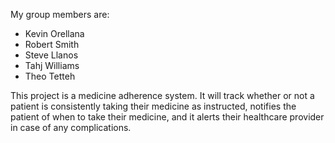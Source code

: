 My group members are:
- Kevin Orellana
- Robert Smith
- Steve Llanos
- Tahj Williams
- Theo Tetteh

This project is a medicine adherence system.  It will track whether or not a patient is consistently taking their medicine as instructed, notifies the patient of when to take their medicine, and it alerts their healthcare provider in case of any complications.
